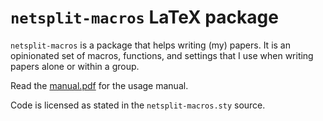 # `netsplit-macros` LaTeX package

`netsplit-macros` is a package that helps writing (my) papers. It is an opinionated set of macros, functions, and settings that I use when writing papers alone or within a group.

Read the [manual.pdf](manual.pdf) for the usage manual.

Code is licensed as stated in the `netsplit-macros.sty` source.
